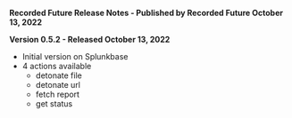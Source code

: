 **Recorded Future Release Notes - Published by Recorded Future October 13, 2022**


**Version 0.5.2 - Released October 13, 2022**

- Initial version on Splunkbase
- 4 actions available
  - detonate file
  - detonate url
  - fetch report
  - get status
